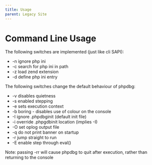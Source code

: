 ```yaml
---
title: Usage
parent: Legacy Site
---
```


# Command Line Usage

The following switches are implemented (just like cli SAPI):

* -n ignore php ini
* -c search for php ini in path
* -z load zend extension
* -d define php ini entry

The following switches change the default behaviour of phpdbg:

* -v disables quietness
* -s enabled stepping
* -e sets execution context
* -b boring - disables use of colour on the console
* -I ignore .phpdbginit (default init file)
* -i override .phpgdbinit location (implies -I)
* -O set oplog output file
* -q do not print banner on startup
* -r jump straight to run
* -E enable step through eval()

Note: passing -rr will cause phpdbg to quit after execution, rather than returning to the console
